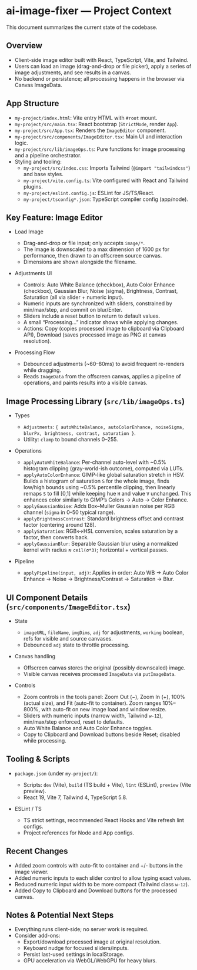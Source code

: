# ai-image-fixer — Project Context

This document summarizes the current state of the codebase.

## Overview

- Client-side image editor built with React, TypeScript, Vite, and Tailwind.
- Users can load an image (drag-and-drop or file picker), apply a series of image adjustments, and see results in a canvas.
- No backend or persistence; all processing happens in the browser via Canvas ImageData.

## App Structure

- `my-project/index.html`: Vite entry HTML with `#root` mount.
- `my-project/src/main.tsx`: React bootstrap (`StrictMode`, render `App`).
- `my-project/src/App.tsx`: Renders the `ImageEditor` component.
- `my-project/src/components/ImageEditor.tsx`: Main UI and interaction logic.
- `my-project/src/lib/imageOps.ts`: Pure functions for image processing and a pipeline orchestrator.
- Styling and tooling:
  - `my-project/src/index.css`: Imports Tailwind (`@import "tailwindcss"`) and base styles.
  - `my-project/vite.config.ts`: Vite configured with React and Tailwind plugins.
  - `my-project/eslint.config.js`: ESLint for JS/TS/React.
  - `my-project/tsconfig*.json`: TypeScript compiler config (app/node).

## Key Feature: Image Editor

- Load Image
  - Drag-and-drop or file input; only accepts `image/*`.
  - The image is downscaled to a max dimension of 1600 px for performance, then drawn to an offscreen source canvas.
  - Dimensions are shown alongside the filename.

- Adjustments UI
  - Controls: Auto White Balance (checkbox), Auto Color Enhance (checkbox), Gaussian Blur, Noise (sigma), Brightness, Contrast, Saturation (all via slider + numeric input).
  - Numeric inputs are synchronized with sliders, constrained by min/max/step, and commit on blur/Enter.
  - Sliders include a reset button to return to default values.
  - A small “Processing…” indicator shows while applying changes.
  - Actions: Copy (copies processed image to clipboard via Clipboard API), Download (saves processed image as PNG at canvas resolution).

- Processing Flow
  - Debounced adjustments (~60–80ms) to avoid frequent re-renders while dragging.
  - Reads `ImageData` from the offscreen canvas, applies a pipeline of operations, and paints results into a visible canvas.

## Image Processing Library (`src/lib/imageOps.ts`)

- Types
  - `Adjustments`: `{ autoWhiteBalance, autoColorEnhance, noiseSigma, blurPx, brightness, contrast, saturation }`.
  - Utility: `clamp` to bound channels 0–255.

- Operations
  - `applyAutoWhiteBalance`: Per-channel auto-level with ~0.5% histogram clipping (gray-world-ish outcome), computed via LUTs.
  - `applyAutoColorEnhance`: GIMP-like global saturation stretch in HSV. Builds a histogram of saturation `S` for the whole image, finds low/high bounds using ~0.5% percentile clipping, then linearly remaps `S` to fill [0,1] while keeping hue `H` and value `V` unchanged. This enhances color similarly to GIMP’s Colors → Auto → Color Enhance.
  - `applyGaussianNoise`: Adds Box–Muller Gaussian noise per RGB channel (`sigma` in 0–50 typical range).
  - `applyBrightnessContrast`: Standard brightness offset and contrast factor (centering around 128).
  - `applySaturation`: RGB↔HSL conversion, scales saturation by a factor, then converts back.
  - `applyGaussianBlur`: Separable Gaussian blur using a normalized kernel with radius ≈ `ceil(σ*3)`; horizontal + vertical passes.

- Pipeline
  - `applyPipeline(input, adj)`: Applies in order: Auto WB → Auto Color Enhance → Noise → Brightness/Contrast → Saturation → Blur.

## UI Component Details (`src/components/ImageEditor.tsx`)

- State
  - `imageURL`, `fileName`, `imgDims`, `adj` for adjustments, `working` boolean, refs for visible and source canvases.
  - Debounced `adj` state to throttle processing.

- Canvas handling
  - Offscreen canvas stores the original (possibly downscaled) image.
  - Visible canvas receives processed `ImageData` via `putImageData`.

- Controls
  - Zoom controls in the tools panel: Zoom Out (−), Zoom In (+), 100% (actual size), and Fit (auto-fit to container). Zoom ranges 10%–800%, with auto-fit on new image load and window resize.
  - Sliders with numeric inputs (narrow width, Tailwind `w-12`), min/max/step enforced, reset to defaults.
  - Auto White Balance and Auto Color Enhance toggles.
  - Copy to Clipboard and Download buttons beside Reset; disabled while processing.

## Tooling & Scripts

- `package.json` (under `my-project/`):
  - Scripts: `dev` (Vite), `build` (TS build + Vite), `lint` (ESLint), `preview` (Vite preview).
  - React 19, Vite 7, Tailwind 4, TypeScript 5.8.

- ESLint / TS
  - TS strict settings, recommended React Hooks and Vite refresh lint configs.
  - Project references for Node and App configs.

## Recent Changes

- Added zoom controls with auto-fit to container and +/- buttons in the image viewer.
- Added numeric inputs to each slider control to allow typing exact values.
- Reduced numeric input width to be more compact (Tailwind class `w-12`).
- Added Copy to Clipboard and Download buttons for the processed canvas.

## Notes & Potential Next Steps

- Everything runs client-side; no server work is required.
- Consider add-ons:
  - Export/download processed image at original resolution.
  - Keyboard nudge for focused sliders/inputs.
  - Persist last-used settings in localStorage.
  - GPU acceleration via WebGL/WebGPU for heavy blurs.
